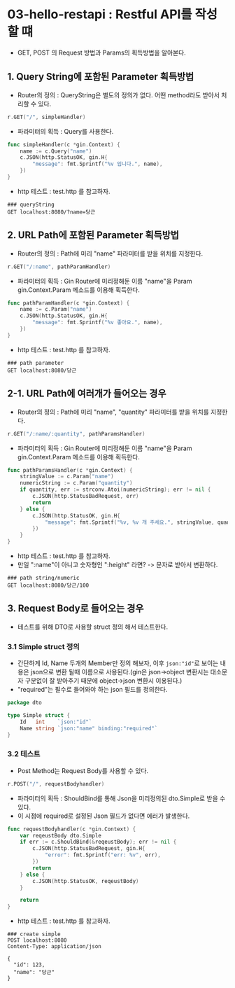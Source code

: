 # 03-hello-restapi : Restful API를 작성할 떄 

- GET, POST 의 Request 방법과 Params의 획득방법을 알아본다.


## 1. Query String에 포함된 Parameter 획득방법

- Router의 정의 : QueryString은 별도의 정의가 없다. 어떤 method라도 받아서 처리할 수 있다.
```go
r.GET("/", simpleHandler)
```

- 파라미터의 획득 : Query를 사용한다.
```go
func simpleHandler(c *gin.Context) {
	name := c.Query("name")
	c.JSON(http.StatusOK, gin.H{
		"message": fmt.Sprintf("%v 입니다.", name),
	})
}
```

- http 테스트 : test.http 를 참고하자.
```http request
### queryString
GET localhost:8080/?name=당근
```


## 2. URL Path에 포함된 Parameter 획득방법

- Router의 정의 : Path에 미리 "name" 파라미터를 받을 위치를 지정한다.
```go
r.GET("/:name", pathParamHandler)
```

- 파라미터의 획득 : Gin Router에 미리정해둔 이름 "name"을 Param gin.Context.Param 메소드를 이용해 획득한다. 
```go
func pathParamHandler(c *gin.Context) {
	name := c.Param("name")
	c.JSON(http.StatusOK, gin.H{
		"message": fmt.Sprintf("%v 좋아요.", name),
	})
}
```

- http 테스트 : test.http 를 참고하자.
```http request
### path parameter
GET localhost:8080/당근
```

## 2-1. URL Path에 여러개가 들어오는 경우

- Router의 정의 : Path에 미리 "name", "quantity" 파라미터를 받을 위치를 지정한다.
```go
r.GET("/:name/:quantity", pathParamsHandler)
```

- 파라미터의 획득 : Gin Router에 미리정해둔 이름 "name"을 Param gin.Context.Param 메소드를 이용해 획득한다. 
```go
func pathParamsHandler(c *gin.Context) {
	stringValue := c.Param("name")
	numericString := c.Param("quantity")
	if quantity, err := strconv.Atoi(numericString); err != nil {
		c.JSON(http.StatusBadRequest, err)
		return
	} else {
		c.JSON(http.StatusOK, gin.H{
			"message": fmt.Sprintf("%v, %v 개 주세요.", stringValue, quantity),
		})
	}
}
```

- http 테스트 : test.http 를 참고하자.
- 만일 ":name"이 아니고 숫자형인 ":height" 라면? -> 문자로 받아서 변환하다.
```http request
### path string/numeric
GET localhost:8080/당근/100
```

## 3. Request Body로 들어오는 경우

- 테스트를 위해 DTO로 사용할 struct 정의 해서 테스트한다.

### 3.1 Simple struct 정의

- 간단하게 Id, Name 두개의 Member만 정의 해보자, 이후 `json:"id"`로 보이는 내용은 json으로 변환 될때 이름으로 사용된다.(gin은 json->object 변환시는 대소문자 구분없이 잘 받아주기 때문에 object->json 변환시 이용된다.)
- "required"는 필수로 들어와야 하는 json 필드를 정의한다.

```go
package dto

type Simple struct {
	Id   int    `json:"id"`
	Name string `json:"name" binding:"required"`
}
```


### 3.2 테스트

- Post Method는 Request Body를 사용할 수 있다. 
```go
r.POST("/", requestBodyhandler)
```

- 파라미터의 획득 : ShouldBind를 통해 Json을 미리정의된 dto.Simple로 받을 수 있다.
- 이 시점에 required로 설정된 Json 필드가 없다면 에러가 발생한다.
```go
func requestBodyhandler(c *gin.Context) {
	var reqeustBody dto.Simple
	if err := c.ShouldBind(&reqeustBody); err != nil {
		c.JSON(http.StatusBadRequest, gin.H{
			"error": fmt.Sprintf("err: %v", err),
		})
		return
	} else {
		c.JSON(http.StatusOK, reqeustBody)
	}

	return
}
```

- http 테스트 : test.http 를 참고하자.
```http request
### create simple
POST localhost:8080
Content-Type: application/json

{
  "id": 123,
  "name": "당근"
}
```

